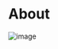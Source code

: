 # About

![image](https://am3pap006files.storage.live.com/y4mt5MG90rCFHX5zpfBer-sC_osV7XARnYuqUC9LSz7QPUQovBRSsLL5JlToJsRGRRAwDFiiwnGATo6c89QKpMNtzoPQ2XJO05MRBjCuGmoVrmXEQt4OTQJbGaMsqBKUkIpbsyTgxrkpkamxF9QM8JBdEwYx43p1r8pjoQnCun-nknMx17VQ1-u5rRWY_pLeaP4?width=421&height=421&cropmode=none)
